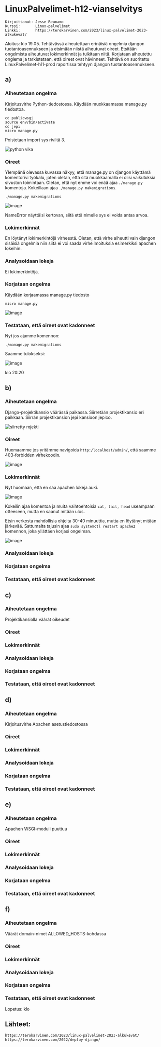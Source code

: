 # LinuxPalvelimet-h12-vianselvitys
    Kirjoittanut: Jesse Reunamo
    Kurssi:       Linux-palvelimet
    Linkki:       https://terokarvinen.com/2023/linux-palvelimet-2023-alkukevat/
    

Aloitus: klo 19:05. 
Tehtävässä aiheutettaan erinäisiä ongelmia djangon tuotantoasennukseen ja etsimään niistä aiheutuvat oireet. Etsitään ongelmista aiheutuvat lokimerkinnät ja tulkitaan niitä. Korjataan aiheutettu onglema ja tarkistetaan, että oireet ovat hävinneet. Tehtävä on suoritettu LinuxPalvelimet-h11-prod raportissa tehtyyn djangon tuotantoasennukseen.

## a)
### Aiheutetaan ongelma
Kirjoitusvirhe Python-tiedostossa. Käydään muokkaamassa manage.py tiedostoa.

    cd publicwsgi
    source env/bin/activate
    cd jepi
    micro manage.py
    
Poistetaan import sys riviltä 3.

![python vika](https://user-images.githubusercontent.com/112503770/222976762-8b7f839f-6c05-400f-9e23-f9669f366cf3.png)

### Oireet
Ylempänä olevassa kuvassa näkyy, että manage.py on djangon käyttämä komentorivi työkalu, joten oletan, että sitä muokkaamalla ei olisi vaikutuksia sivuston toimintaan. Oletan, että nyt emme voi enää ajaa `./manage.py` komentoja. Kokeillaan ajaa `./manage.py makemigrations`.

    ./manage.py makemigrations
    
![image](https://user-images.githubusercontent.com/112503770/222977101-fc461b44-d61d-4350-b0a7-6543b19f1b9a.png)

NameError näyttäisi kertovan, siitä että nimelle sys ei voida antaa arvoa. 

### Lokimerkinnät
En löytänyt lokimerkintöjä virheestä. Oletan, että virhe aiheutti vain djangon sisäisiä ongelmia niin siitä ei voi saada virheilmoituksia esimerkiksi apachen lokeihin.
### Analysoidaan lokeja
Ei lokimerkintöjä.
### Korjataan ongelma
Käydään korjaamassa manage.py tiedosto

    micro manage.py

![image](https://user-images.githubusercontent.com/112503770/222978178-af89777a-41c7-44c2-b31c-214af60338d2.png)

### Testataan, että oireet ovat kadonneet
Nyt jos ajamme komennon:

    ./manage.py makemigrations

Saamme tulokseksi:

![image](https://user-images.githubusercontent.com/112503770/222978240-fbe3b5a8-d42a-4958-8cc5-7290ba52198b.png)

klo 20:20
## b)
### Aiheutetaan ongelma
Django-projektikansio väärässä paikassa. Siirretään projektikansio eri paikkaan. Siirrän projektikansion jepi kansioon jepico.

![siirretty rojekti](https://user-images.githubusercontent.com/112503770/223028316-aaa0b5ed-7b7b-4596-9500-d514aa0e53a8.png)

### Oireet
Huomaamme jos yritämme navigoida `http:/localhost/admin/`, että saamme 403-forbidden virhekoodin. 

![image](https://user-images.githubusercontent.com/112503770/223028456-f41e85cd-5a84-44fa-b539-108ee72d7d5a.png)

### Lokimerkinnät
Nyt huomaan, että en saa apachen lokeja auki. 

![image](https://user-images.githubusercontent.com/112503770/223032231-8140df07-c69b-4f29-80c0-7f4b8d264c1e.png)

Kokeilin ajaa komentoa ja muita vaihtoehtoisia `cat, tail, head` useampaan otteeseen, mutta en saanut mitään ulos. 

Etsin verkosta mahdollisia ohjeita 30-40 minuuttia, mutta en löytänyt mitään järkevää. Sattumalta tajusin ajaa `sudo systemctl restart apache2` komennon, joka yllättäen korjasi ongelman.

![image](https://user-images.githubusercontent.com/112503770/223034546-dc13ad0e-715f-4d29-ba16-0b54cbf6071d.png)

### Analysoidaan lokeja

### Korjataan ongelma

### Testataan, että oireet ovat kadonneet

## c)
### Aiheutetaan ongelma
Projektikansiolla väärät oikeudet
### Oireet

### Lokimerkinnät

### Analysoidaan lokeja

### Korjataan ongelma

### Testataan, että oireet ovat kadonneet

## d)
### Aiheutetaan ongelma
Kirjoitusvirhe Apachen asetustiedostossa
### Oireet

### Lokimerkinnät

### Analysoidaan lokeja

### Korjataan ongelma

### Testataan, että oireet ovat kadonneet

## e)
### Aiheutetaan ongelma
Apachen WSGI-moduli puuttuu
### Oireet

### Lokimerkinnät

### Analysoidaan lokeja

### Korjataan ongelma

### Testataan, että oireet ovat kadonneet

## f)
### Aiheutetaan ongelma
Väärät domain-nimet ALLOWED_HOSTS-kohdassa
### Oireet

### Lokimerkinnät

### Analysoidaan lokeja

### Korjataan ongelma

### Testataan, että oireet ovat kadonneet

Lopetus: klo 

## Lähteet:

    https://terokarvinen.com/2023/linux-palvelimet-2023-alkukevat/
    https://terokarvinen.com/2022/deploy-django/
    
